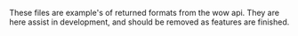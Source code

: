 These files are example's of returned formats from the wow api.  They are 
here assist in development, and should be removed as features are finished.